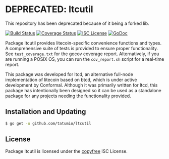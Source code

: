 DEPRECATED: ltcutil
=======
This repository has been deprecated because of it being a forked lib.

[![Build Status](http://img.shields.io/travis/ltcsuite/ltcutil.svg)](https://travis-ci.org/ltcsuite/ltcutil) 
[![Coverage Status](http://img.shields.io/coveralls/ltcsuite/ltcutil.svg)](https://coveralls.io/r/ltcsuite/ltcutil?branch=master) 
[![ISC License](http://img.shields.io/badge/license-ISC-blue.svg)](http://copyfree.org)
[![GoDoc](http://img.shields.io/badge/godoc-reference-blue.svg)](http://godoc.org/github.com/ltcsuite/ltcutil)

Package ltcutil provides litecoin-specific convenience functions and types.
A comprehensive suite of tests is provided to ensure proper functionality.  See
`test_coverage.txt` for the gocov coverage report.  Alternatively, if you are
running a POSIX OS, you can run the `cov_report.sh` script for a real-time
report.

This package was developed for ltcd, an alternative full-node implementation of
litecoin based on btcd, which is under active development by Conformal.
Although it was primarily written for ltcd, this package has intentionally been
designed so it can be used as a standalone package for any projects needing the
functionality provided.

## Installation and Updating

```bash
$ go get -u github.com/tatumio/ltcutil
```

## License

Package ltcutil is licensed under the [copyfree](http://copyfree.org) ISC
License.
